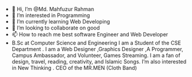 - 👋 Hi, I’m @Md. Mahfuzur Rahman
- 👀 I’m interested in Programming 
- 🌱 I’m currently learning Web Developing
- 💞️ I’m looking to collaborate on good
- 📫 How to reach me best software Engineer and Web Developer
- B.Sc at Computer Science and Engineering
I am a Student of the  CSE Department . I  am a Web Designer ,Graphics Designer ,A Programmer, Campus Ambassador, and Volunteer, Games Streaming. I am a fan of design, travel, reading, creativity, and Islamic Songs. I’m also interested in New Thinking . CEO of the MR.MEN (Cloth Band)
<!---
rabbi640/rabbi640 is a ✨ special ✨ repository because its `README.md` (this file) appears on your GitHub profile.
You can click the Preview link to take a look at your changes.
--->
